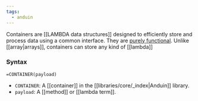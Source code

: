 ```yaml
---
tags:
  - anduin
---
```


Containers are [[LAMBDA data structures]] designed to efficiently store and process data using a common interface. They are [purely functional](https://en.wikipedia.org/wiki/Purely_functional_data_structure). Unlike [[array|arrays]], containers can store any kind of [[lambda]]

### Syntax

```gse
=CONTAINER(payload)
```

- `CONTAINER`: A [[container]] in the [[libraries/core/_index|Anduin]] library.
- `payload`: A [[method]] or [[lambda term]].